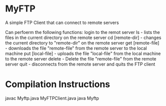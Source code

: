 # MyFTP
A simple FTP Client that can connect to remote servers

Can perfoerm the following functions:
login to the remot server
ls - lists the files in the current directory on the remote server
cd [remote-dir] - changes the current directory to "remote-dir" on the remote server
get [remote-file] - downloads the file "remote-file" from the remote server to the local machine
put [local-file] - uploads the file "local-file" from the local machine to the remote server
delete - Delete the file "remote-file" from the remote server
quit - disconnects from the remote server and quits the FTP client

# Compilation Instructions

javac Myftp.java MyFTPClient.java
java Myftp
